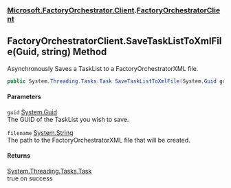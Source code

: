 ### [Microsoft.FactoryOrchestrator.Client](Microsoft_FactoryOrchestrator_Client.md 'Microsoft.FactoryOrchestrator.Client').[FactoryOrchestratorClient](FactoryOrchestratorClient.md 'Microsoft.FactoryOrchestrator.Client.FactoryOrchestratorClient')
## FactoryOrchestratorClient.SaveTaskListToXmlFile(Guid, string) Method
Asynchronously Saves a TaskList to a FactoryOrchestratorXML file.  
```csharp
public System.Threading.Tasks.Task SaveTaskListToXmlFile(System.Guid guid, string filename);
```
#### Parameters
<a name='Microsoft_FactoryOrchestrator_Client_FactoryOrchestratorClient_SaveTaskListToXmlFile(System_Guid_string)_guid'></a>
`guid` [System.Guid](https://docs.microsoft.com/en-us/dotnet/api/System.Guid 'System.Guid')  
The GUID of the TaskList you wish to save.
  
<a name='Microsoft_FactoryOrchestrator_Client_FactoryOrchestratorClient_SaveTaskListToXmlFile(System_Guid_string)_filename'></a>
`filename` [System.String](https://docs.microsoft.com/en-us/dotnet/api/System.String 'System.String')  
The path to the FactoryOrchestratorXML file that will be created.
  
#### Returns
[System.Threading.Tasks.Task](https://docs.microsoft.com/en-us/dotnet/api/System.Threading.Tasks.Task 'System.Threading.Tasks.Task')  
true on success
